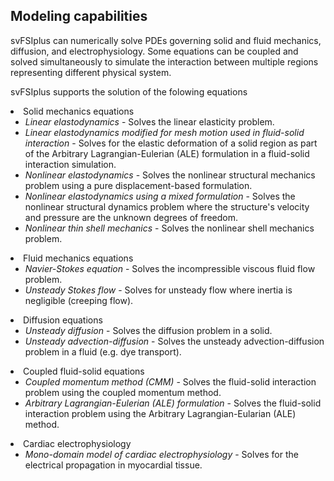 
<h2> Modeling capabilities </h2>

svFSIplus can numerically solve PDEs governing solid and fluid mechanics, diffusion, and electrophysiology. 
Some equations can be coupled and solved simultaneously to simulate the interaction between multiple regions representing 
different physical system.  

svFSIplus supports the solution of the folowing equations

<li> Solid mechanics equations 

<ul>
  <li> <i>Linear elastodynamics</i> - Solves the linear elasticity problem. </li>

  <li> <i> Linear elastodynamics modified for mesh motion used in fluid-solid interaction </i> - Solves for
       the elastic deformation of a solid region as part of the Arbitrary Lagrangian-Eulerian (ALE) formulation
       in a fluid-solid interaction simulation.  </li>

  <li> <i> Nonlinear elastodynamics </i> - Solves the nonlinear structural mechanics problem using a pure 
       displacement-based formulation. </li>

  <li> <i> Nonlinear elastodynamics using a mixed formulation </i> - Solves the nonlinear structural dynamics 
       problem where the structure's velocity and pressure are the unknown degrees of freedom. </li>

  <li> <i> Nonlinear thin shell mechanics </i> - Solves the nonlinear shell mechanics problem. </li> 
</ul>
</li>

<li> Fluid mechanics equations 

<ul>
  <li> <i> Navier-Stokes equation </i> -  Solves the incompressible viscous fluid flow problem. </li>
  <li> <i> Unsteady Stokes flow </i> - Solves for unsteady flow where inertia is negligible (creeping flow). </li>
</ul>
</li>

<li> Diffusion equations 

<ul>
  <li> <i> Unsteady diffusion </i> - Solves the diffusion problem in a solid. </li>
  <li> <i> Unsteady advection-diffusion </i> - Solves the unsteady advection-diffusion 
                problem in a fluid (e.g. dye transport). </li>
</ul>
</li>

<li> Coupled fluid-solid equations 

<ul>
  <li> <i> Coupled momentum method (CMM) </i> - Solves the fluid-solid interaction problem using the coupled momentum method. </li>
  <li> <i> Arbitrary Lagrangian-Eulerian (ALE) formulation </i> - Solves the fluid-solid interaction problem using the 
        Arbitrary Lagrangian-Eularian (ALE) method. </li>
</ul>
</li>

<li> Cardiac electrophysiology

<ul>
  <li> <i> Mono-domain model of cardiac electrophysiology </i> - Solves for the electrical propagation in myocardial tissue. </li>
</ul>
</li>


